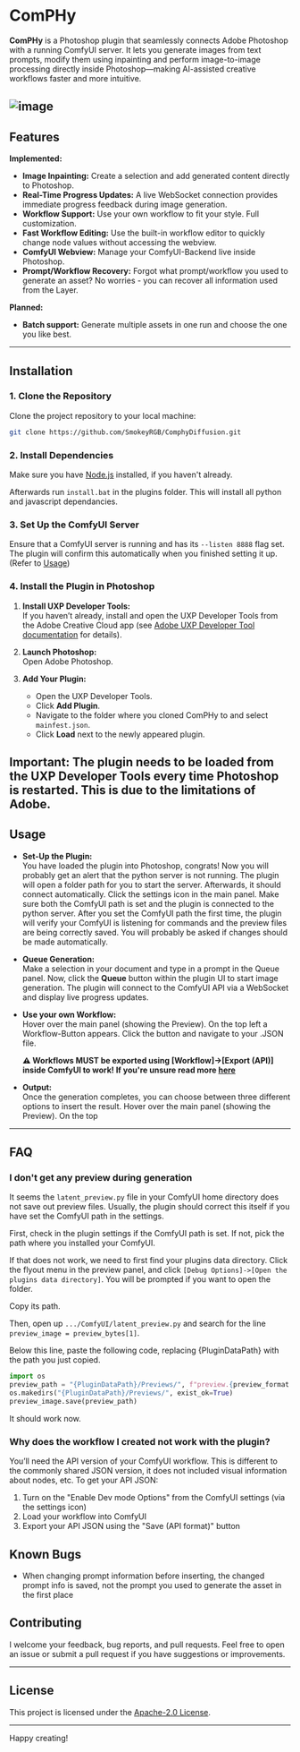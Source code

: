 # ComPHy

**ComPHy** is a Photoshop plugin that seamlessly connects Adobe Photoshop with a running ComfyUI server. It lets you generate images from text prompts, modify them using inpainting and perform image-to-image processing directly inside Photoshop—making AI-assisted creative workflows faster and more intuitive.

![image](images/ComphyDiffusion.gif)
---

## Features

**Implemented:**  
- **Image Inpainting:** Create a selection and add generated content directly to Photoshop.
- **Real-Time Progress Updates:** A live WebSocket connection provides immediate progress feedback during image generation.
- **Workflow Support:** Use your own workflow to fit your style. Full customization.
- **Fast Workflow Editing:** Use the built-in workflow editor to quickly change node values without accessing the webview.
- **ComfyUI Webview:** Manage your ComfyUI-Backend live inside Photoshop.
- **Prompt/Workflow Recovery:** Forgot what prompt/workflow you used to generate an asset? No worries - you can recover all information used from the Layer.

**Planned:**
- **Batch support:**  Generate multiple assets in one run and choose the one you like best.
---

## Installation

### 1. Clone the Repository

Clone the project repository to your local machine:

```sh
git clone https://github.com/SmokeyRGB/ComphyDiffusion.git
```

### 2. Install Dependencies

Make sure you have [Node.js](https://nodejs.org/en/download) installed, if you haven't already.

Afterwards run `install.bat` in the plugins folder.
This will install all python and javascript dependancies.

### 3. Set Up the ComfyUI Server

Ensure that a ComfyUI server is running and has its ```--listen 8888``` flag set.
The plugin will confirm this automatically when you finished setting it up. (Refer to [Usage](#usage))


### 4. Install the Plugin in Photoshop

1. **Install UXP Developer Tools:**  
   If you haven’t already, install and open the UXP Developer Tools from the Adobe Creative Cloud app (see [Adobe UXP Developer Tool documentation](https://developer.adobe.com/photoshop/uxp/2022/guides/devtool/installation/) for details).

2. **Launch Photoshop:**  
   Open Adobe Photoshop.

3. **Add Your Plugin:**
   - Open the UXP Developer Tools.
   - Click **Add Plugin**.
   - Navigate to the folder where you cloned ComPHy to and select `mainfest.json`.
   - Click **Load** next to the newly appeared plugin.
   
**Important:** The plugin needs to be loaded from the UXP Developer Tools every time Photoshop is restarted. This is due to the limitations of Adobe.
---

## Usage
- **Set-Up the Plugin:**  
  You have loaded the plugin into Photoshop, congrats! Now you will probably get an alert that the python server is not running. The plugin will open a folder path for you to start the server. Afterwards, it should connect automatically.
  Click the settings icon in the main panel. Make sure both the ComfyUI path is set and the plugin is connected to the python server.
  After you set the ComfyUI path the first time, the plugin will verify your ComfyUI is listening for commands and the preview files are being correctly saved. You will probably be asked if changes should be made automatically.

- **Queue Generation:**  
  Make a selection in your document and type in a prompt in the Queue panel.
  Now, click the **Queue** button within the plugin UI to start image generation. The plugin will connect to the ComfyUI API via a WebSocket and display live progress updates.

- **Use your own Workflow:**  
  Hover over the main panel (showing the Preview). On the top left a Workflow-Button appears. Click the button and navigate to your .JSON file. 

  **⚠ Workflows MUST be exported using [Workflow]->[Export (API)] inside ComfyUI to work! If you're unsure read more [here](#faq)**

- **Output:**  
  Once the generation completes, you can choose between three different options to insert the result.
  Hover over the main panel (showing the Preview). On the top


---

## FAQ
### I don't get any preview during generation  
  It seems the `latent_preview.py` file in your ComfyUI home directory does not save out preview files.
  Usually, the plugin should correct this itself if you have set the ComfyUI path in the settings.

  First, check in the plugin settings if the ComfyUI path is set. If not, pick the path where you installed your ComfyUI.

  If that does not work, we need to first find your plugins data directory. Click the flyout menu in the preview panel, and click `[Debug Options]->[Open the plugins data directory]`. You will be prompted if you want to open the folder.

  Copy its path.

  Then, open up `.../ComfyUI/latent_preview.py` and search for the line `preview_image = preview_bytes[1]`.

  Below this line, paste the following code, replacing {PluginDataPath} with the path you just copied.
  ```py
  import os
  preview_path = "{PluginDataPath}/Previews/", f"preview.{preview_format.lower()}"
  os.makedirs("{PluginDataPath}/Previews/", exist_ok=True)
  preview_image.save(preview_path)
  ```

  It should work now.


### Why does the workflow I created not work with the plugin?  
  You’ll need the API version of your ComfyUI workflow. This is different to the commonly shared JSON version, it does not included visual information about nodes, etc.
  To get your API JSON:
  1. Turn on the "Enable Dev mode Options" from the ComfyUI settings (via the settings icon)
  2. Load your workflow into ComfyUI
  3. Export your API JSON using the "Save (API format)" button

## Known Bugs
- When changing prompt information before inserting, the changed prompt info is saved, not the prompt you used to generate the asset in the first place

## Contributing

I welcome your feedback, bug reports, and pull requests. Feel free to open an issue or submit a pull request if you have suggestions or improvements.

---

## License

This project is licensed under the [Apache-2.0 License](LICENSE).

---
Happy creating!

